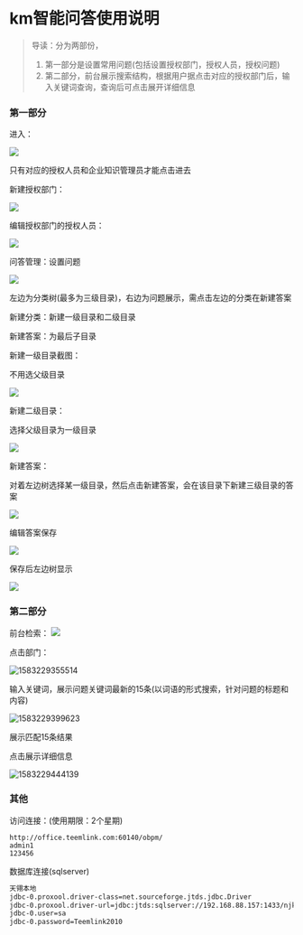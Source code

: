# km智能问答使用说明

> 导读：分为两部份，
>
> 1. 第一部分是设置常用问题(包括设置授权部门，授权人员，授权问题)
> 2. 第二部分，前台展示搜索结构，根据用户据点击对应的授权部门后，输入关键词查询，查询后可点击展开详细信息

### 第一部分

进入：

![](https://raw.githubusercontent.com/sky5cai/picGoPic/master/img/进入常用问题.png)

只有对应的授权人员和企业知识管理员才能点击进去



新建授权部门：

![](https://raw.githubusercontent.com/sky5cai/picGoPic/master/img/新建授权部门.png)

编辑授权部门的授权人员：

![](https://raw.githubusercontent.com/sky5cai/picGoPic/master/img/授权部门及人员.png)

问答管理：设置问题

![](https://raw.githubusercontent.com/sky5cai/picGoPic/master/img/设置常用问题.png)

左边为分类树(最多为三级目录)，右边为问题展示，需点击左边的分类在新建答案

新建分类：新建一级目录和二级目录

新建答案：为最后子目录



新建一级目录截图：

不用选父级目录

![](https://raw.githubusercontent.com/sky5cai/picGoPic/master/img/20200303173820.png)



新建二级目录：

选择父级目录为一级目录

![](https://raw.githubusercontent.com/sky5cai/picGoPic/master/img/20200303173943.png)



新建答案：

对着左边树选择某一级目录，然后点击新建答案，会在该目录下新建三级目录的答案

![](https://raw.githubusercontent.com/sky5cai/picGoPic/master/img/20200303174226.png)

编辑答案保存

![](https://raw.githubusercontent.com/sky5cai/picGoPic/master/img/编辑答案保存.png)





保存后左边树显示

![](https://raw.githubusercontent.com/sky5cai/picGoPic/master/img/20200303174634.png)

### 第二部分

前台检索：
![](https://raw.githubusercontent.com/sky5cai/picGoPic/master/img/前台检索2.png)



点击部门：

![1583229355514](C:\Users\skycai\AppData\Roaming\Typora\typora-user-images\1583229355514.png)

输入关键词，展示问题关键词最新的15条(以词语的形式搜索，针对问题的标题和内容)

![1583229399623](C:\Users\skycai\AppData\Roaming\Typora\typora-user-images\1583229399623.png)

展示匹配15条结果

点击展示详细信息

![1583229444139](C:\Users\skycai\AppData\Roaming\Typora\typora-user-images\1583229444139.png)





### 其他

访问连接：(使用期限：2个星期)

```
http://office.teemlink.com:60140/obpm/
admin1
123456
```

数据库连接(sqlserver)

```xml
天翎本地
jdbc-0.proxool.driver-class=net.sourceforge.jtds.jdbc.Driver
jdbc-0.proxool.driver-url=jdbc:jtds:sqlserver://192.168.88.157:1433/njkm
jdbc-0.user=sa
jdbc-0.password=Teemlink2010
```

